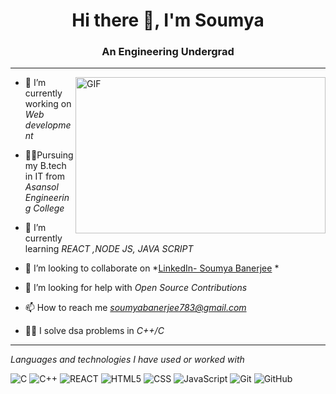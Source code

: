 <h1 align="center">Hi there 👋, I'm Soumya</h1>
<h3 align="center">An Engineering Undergrad</h3>
<hr>
<img align="right" alt="GIF" src="https://64.media.tumblr.com/171c16d9fed65dac87b849ecc680bf6c/tumblr_oo06p5WE991tcg4xno1_500.gifv" width="400px" height="250" />
</a>


- 🔭 I’m currently working on *Web development*

- 👨‍💻Pursuing my B.tech in IT from *Asansol Engineering College*

- 🌱 I’m currently learning *REACT ,NODE JS, JAVA SCRIPT*

- 👯 I’m looking to collaborate on *[LinkedIn- Soumya Banerjee](https://www.linkedin.com/in/soumya-banerjee-94428a1a1/) *

- 🤝 I’m looking for help with *Open Source Contributions*

- 📫 How to reach me *soumyabanerjee783@gmail.com*

- 👨‍💻 I solve dsa problems in *C++/C*



<hr>

*Languages and technologies I have used or worked with* 

![C](https://img.shields.io/badge/-C-000000?style=flat&logo=C)
![C++](https://img.shields.io/badge/-C++-000000?style=flat&logo=C%2B%2B&logoColor=00599C)
![REACT](https://img.shields.io/badge/-REACT-000000?style=flat&logo=REACT)
![HTML5](https://img.shields.io/badge/HTML5-E34F26?style=flat&logo=html5&logoColor=white)
![CSS](https://img.shields.io/badge/CSS3-1572B6?style=flat&logo=css3&logoColor=white)
![JavaScript](https://img.shields.io/badge/JavaScript-F7DF1E?style=flat&logo=javascript&logoColor=black)
![Git](https://img.shields.io/badge/-Git-000000?style=flat&logo=git&logoColor=F05032)
![GitHub](https://img.shields.io/badge/-GitHub-000000?style=flat&logo=github&logoColor=FFFFFF)
